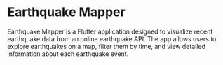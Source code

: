 # Earthquake Mapper

Earthquake Mapper is a Flutter application designed to visualize recent earthquake data from an online earthquake API. The app allows users to explore earthquakes on a map, filter them by time, and view detailed information about each earthquake event.


